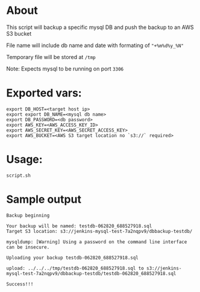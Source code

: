 # About

This script will backup a specific mysql DB and push the backup to an AWS S3 bucket

File name will include db name and date  with formating of `"+%m%d%y_%N"`

Temporary file will be stored at `/tmp`

Note: Expects mysql to be running on port `3306`

# Exported vars:
```
export DB_HOST=<target host ip>
export export DB_NAME=<mysql db name>
export DB_PASSWORD=<db password>
export AWS_KEY=<AWS_ACCESS_KEY_ID>
export AWS_SECRET_KEY=<AWS_SECRET_ACCESS_KEY>
export AWS_BUCKET=<AWS S3 target location no `s3://` required>
```
# Usage:

`script.sh`

# Sample output
```
Backup beginning

Your backup will be named: testdb-062820_688527918.sql
Target S3 location: s3://jenkins-mysql-test-7a2nqpv9/dbbackup-testdb/

mysqldump: [Warning] Using a password on the command line interface can be insecure.

Uploading your backup testdb-062820_688527918.sql

upload: ../../../tmp/testdb-062820_688527918.sql to s3://jenkins-mysql-test-7a2nqpv9/dbbackup-testdb/testdb-062820_688527918.sql

Success!!!
```


